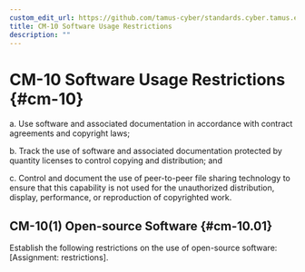 ```yaml
---
custom_edit_url: https://github.com/tamus-cyber/standards.cyber.tamus.edu/tree/main/content/tamus.edu/TAMUS_profile.xml
title: CM-10 Software Usage Restrictions
description: ""
---
```


# CM-10 Software Usage Restrictions {#cm-10}

a. Use software and associated documentation in accordance with contract agreements and copyright laws;

b. Track the use of software and associated documentation protected by quantity licenses to control copying and distribution; and

c. Control and document the use of peer-to-peer file sharing technology to ensure that this capability is not used for the unauthorized distribution, display, performance, or reproduction of copyrighted work.

## CM-10(1) Open-source Software {#cm-10.01}

Establish the following restrictions on the use of open-source software: [Assignment: restrictions].

